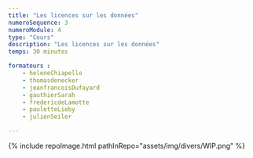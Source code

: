 ```yaml
---
title: "Les licences sur les données"
numeroSequence: 3
numeroModule: 4
type: "Cours"
description: "Les licences sur les données"
temps: 30 minutes

formateurs : 
    - heleneChiapello
    - thomasdenecker
    - jeanfrancoisDufayard
    - gauthierSarah
    - fredericdeLamotte
    - pauletteLieby
    - julienSeiler

---
```


{% include repoImage.html pathInRepo="assets/img/divers/WIP.png" %}